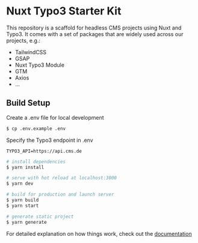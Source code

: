# Nuxt Typo3 Starter Kit

This repository is a scaffold for headless CMS projects using Nuxt and Typo3. It comes with a set of packages that are widely used across our projects, e.g.:

- TailwindCSS
- GSAP
- Nuxt Typo3 Module
- GTM
- Axios
- ...

## Build Setup

Create a .env file for local development

```bash
$ cp .env.example .env
```

Specify the Typo3 endpoint in .env

```
TYPO3_API=https://api.cms.de
```

```bash
# install dependencies
$ yarn install

# serve with hot reload at localhost:3000
$ yarn dev

# build for production and launch server
$ yarn build
$ yarn start

# generate static project
$ yarn generate
```

For detailed explanation on how things work, check out the [documentation](https://nuxtjs.org)
